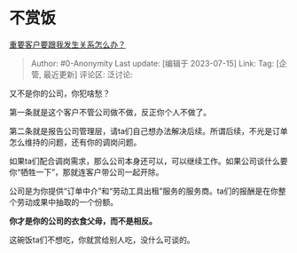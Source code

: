 # 不赏饭
[重要客户要跟我发生关系怎么办？](https://www.zhihu.com/question/42893115/answer/3119762760)

> Author: #0-Anonymity
> Last update: [编辑于 2023-07-15]
> Link:
> Tag: [企管, 最近更新]
> 评论区:
> 泛讨论:

又不是你的公司，你犯啥愁？

第一条就是这个客户不管公司做不做，反正你个人不做了。

第二条就是报告公司管理层，请ta们自己想办法解决后续。所谓后续，不光是订单怎么维持的问题，还有你的调岗问题。

如果ta们配合调岗需求，那么公司本身还可以，可以继续工作。如果公司谈什么要你“牺牲一下”，那就连客户带公司一起开除。

公司是为你提供“订单中介”和“劳动工具出租”服务的服务商。ta们的报酬是在你整个劳动成果中抽取的一个份额。

**你才是你的公司的衣食父母，而不是相反。**

这碗饭ta们不想吃，你就赏给别人吃，没什么可谈的。